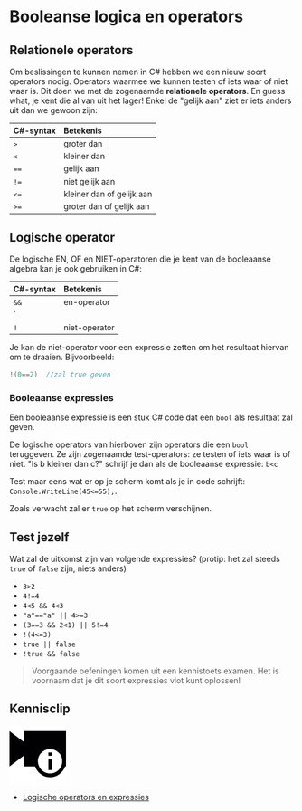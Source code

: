 # Booleanse logica en operators

## Relationele operators

Om beslissingen te kunnen nemen in C\# hebben we een nieuw soort operators nodig. Operators waarmee we kunnen testen of iets waar of niet waar is. Dit doen we met de zogenaamde **relationele operators**. En guess what, je kent die al van uit het lager! Enkel de "gelijk aan" ziet er iets anders uit dan we gewoon zijn:

| C\#-syntax | Betekenis |
| :--- | :--- |
| `>` | groter dan |
| `<` | kleiner dan |
| `==` | gelijk aan |
| `!=` | niet gelijk aan |
| `<=` | kleiner dan of gelijk aan |
| `>=` | groter dan of gelijk aan |

## Logische operator

De logische EN, OF en NIET-operatoren die je kent van de booleaanse algebra kan je ook gebruiken in C\#:

| C\#-syntax | Betekenis |
| :--- | :--- |
| `&&` | en-operator |
| `||` | of-operator |
| `!` | niet-operator |

Je kan de niet-operator voor een expressie zetten om het resultaat hiervan om te draaien. Bijvoorbeeld:

```csharp
!(0==2)  //zal true geven
```

### Booleaanse expressies

Een booleaanse expressie is een stuk C\# code dat een `bool` als resultaat zal geven.

De logische operators van hierboven zijn operators die een `bool` teruggeven. Ze zijn zogenaamde test-operators: ze testen of iets waar is of niet. "Is b kleiner dan c?" schrijf je dan als de booleaanse expressie: `b<c`

Test maar eens wat er op je scherm komt als je in code schrijft: `Console.WriteLine(45<=55);`.

Zoals verwacht zal er `true` op het scherm verschijnen.

## Test jezelf

Wat zal de uitkomst zijn van volgende expressies? \(protip: het zal steeds `true` of `false` zijn, niets anders\)

* `3>2`
* `4!=4` 
* `4<5 && 4<3`
* `"a"=="a" || 4>=3`
* `(3==3 && 2<1) || 5!=4`
* `!(4<=3)`
* `true || false`
* `!true && false`

> Voorgaande oefeningen komen uit een kennistoets examen. Het is voornaam dat je dit soort expressies vlot kunt oplossen!

## Kennisclip

![](../../.gitbook/assets/infoclip.png)

* [Logische operators en expressies ](https://ap.cloud.panopto.eu/Panopto/Pages/Viewer.aspx?id=4602c8f9-1540-427e-8fd8-a91100bc3abb)

